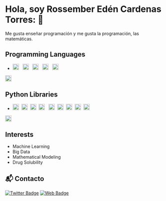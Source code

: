 # Hola, soy Rossember Edén Cardenas Torres: 👋

Me gusta enseñar programación y me gusta la programación, las matemáticas.

## Programming Languages
- <img alt="Python" src="https://img.shields.io/badge/python%20-%2314354C.svg?&style=flat&logo=python&logoColor=white"  height="20"/> &nbsp; 
<img alt="R" src="https://img.shields.io/badge/R-%23276DC3.svg?&style=flat&logo=r&logoColor=white" height="20"/> &nbsp;
<img alt="HTML5" src="https://img.shields.io/badge/html5%20-%23E34F26.svg?&style=flat&logo=html5&logoColor=white" height="20"/> &nbsp;
<img alt="JavaScript" src="https://img.shields.io/badge/javascript-%23F7DF1E.svg?&style=flat&logo=javascript&logoColor=black" height="20"/> &nbsp;
<img alt="LaTeX" src="https://img.shields.io/badge/latex%20-%23008080.svg?&style=flat&logo=latex&logoColor=white" height="20" />&nbsp;
<img alt="Markdown" src="https://img.shields.io/badge/markdown-%23000000.svg?&style=flat&logo=markdown&logoColor=white" height="20" />

## Python Libraries
- <img alt="Jupyter" src="https://img.shields.io/badge/Jupyter%20-%23F37626.svg?&style=flat&logo=Jupyter&logoColor=white" height="20" />&nbsp;
<img alt="NumPy" src="https://img.shields.io/badge/numpy%20-%230095D5.svg?&style=flat&logo=numpy&logoColor=white" height="20"/>&nbsp;
<img alt="Pandas" src="https://img.shields.io/badge/pandas%20-%23150458.svg?&style=flat&logo=pandas&logoColor=white" height="20" />&nbsp;
<img alt="SymPy" src="https://img.shields.io/badge/SymPy%20-%23239120.svg?&style=flat&logo=sympy&logoColor=white" height="20" /> &nbsp;
<img alt="scipy" src="https://img.shields.io/badge/scipy%20-%23117AC9.svg?&style=flat&logo=scipy&logoColor=white" height="20" />&nbsp;
<img alt="plotly" src="https://img.shields.io/badge/plotly%20-%233B4D98.svg?&style=flat&logo=plotly&logoColor=white" height="20" />&nbsp;
<img alt="scikit" src="https://img.shields.io/badge/scikit%20-%23FF9900.svg?&style=flat&logo=scikit-learn&logoColor=white" height="20" />&nbsp;
<img alt="tensorflow" src="https://img.shields.io/badge/tensorflow%20-%23FF6F00.svg?&style=flat&logo=tensorflow&logoColor=white" height="20" />&nbsp;
<img alt="keras" src="https://img.shields.io/badge/keras%20-%23D00000.svg?&style=flat&logo=keras&logoColor=white" height="20" />&nbsp;
<img alt="streamlit" src="https://img.shields.io/badge/streamlit-%23FF4B4B.svg?&style=flat&logo=streamlit&logoColor=white" height="20" />

## Interests
- Machine Learning
- Big Data
- Mathematical Modeling
- Drug Solubility

## 📬 Contacto
[![Twitter Badge](https://img.shields.io/badge/-Twitter-1DA1F2?style=plastic&logo=Twitter&logoColor=white&link=https://x.com/rectmat555)](https://x.com/rectmat555)
[![Web Badge](https://img.shields.io/badge/-El%20Tiempo-0077B5?style=plastic&logo=internet-explorer&logoColor=white&link=https://www.eltiempo.com/)](https://www.eltiempo.com/)
